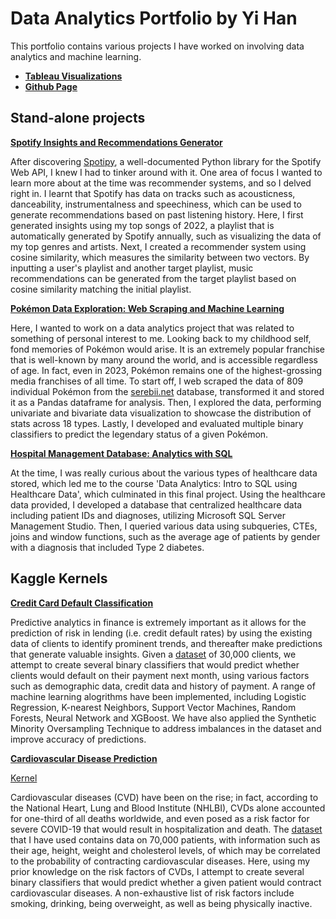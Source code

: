 # Data Analytics Portfolio by Yi Han
This portfolio contains various projects I have worked on involving data analytics and machine learning.

- **[Tableau Visualizations](https://public.tableau.com/app/profile/lim.yi.han)**
- **[Github Page](https://github.com/Yihan2407/Yihan2407.github.io)**

## Stand-alone projects

**[Spotify Insights and Recommendations Generator](https://github.com/Yihan2407/Spotify-Insights-and-Recommendations)**

After discovering [Spotipy](https://spotipy.readthedocs.io/en/2.22.1/), a well-documented Python library for the Spotify Web API, I knew I had to tinker around with it. One area of focus I wanted to learn more about at the time was recommender systems, and so I delved right in. I learnt that Spotify has data on tracks such as acousticness, danceability, instrumentalness and speechiness, which can be used to generate recommendations based on past listening history. Here, I first generated insights using my top songs of 2022, a playlist that is automatically generated by Spotify annually, such as visualizing the data of my top genres and artists. Next, I created a recommender system using cosine similarity, which measures the similarity between two vectors. By inputting a user's playlist and another target playlist, music recommendations can be generated from the target playlist based on cosine similarity matching the initial playlist.


**[Pokémon Data Exploration: Web Scraping and Machine Learning](https://github.com/Yihan2407/pokemon_analytics)**

Here, I wanted to work on a data analytics project that was related to something of personal interest to me. Looking back to my childhood self, fond memories of Pokémon would arise. It is an extremely popular franchise that is well-known by many around the world, and is accessible regardless of age. In fact, even in 2023, Pokémon remains one of the highest-grossing media franchises of all time. To start off, I web scraped the data of 809 individual Pokémon from the [serebii.net](https://serebii.net/) database, transformed it and stored it as a Pandas dataframe for analysis. Then, I explored the data, performing univariate and bivariate data visualization to showcase the distribution of stats across 18 types. Lastly, I developed and evaluated multiple binary classifiers to predict the legendary status of a given Pokémon.


**[Hospital Management Database: Analytics with SQL](https://github.com/Yihan2407/healthcare-data-analytics)**

At the time, I was really curious about the various types of healthcare data stored, which led me to the course 'Data Analytics: Intro to SQL using Healthcare Data', which culminated in this final project. Using the healthcare data provided, I developed a database that centralized healthcare data including patient IDs and diagnoses, utilizing Microsoft SQL Server Management Studio. Then, I queried various data using subqueries, CTEs, joins and window functions, such as the average age of patients by gender with a diagnosis that included Type 2 diabetes.

## Kaggle Kernels

**[Credit Card Default Classification](https://github.com/Yihan2407/credit-default-analytics)**

Predictive analytics in finance is extremely important as it allows for the prediction of risk in lending (i.e. credit default rates) by using the existing data of clients to identify prominent trends, and thereafter make predictions that generate valuable insights. Given a [dataset](https://www.kaggle.com/datasets/uciml/default-of-credit-card-clients-dataset) of 30,000 clients, we attempt to create several binary classifiers that would predict whether clients would default on their payment next month, using various factors such as demographic data, credit data and history of payment. A range of machine learning alogrithms have been implemented, including Logistic Regression, K-nearest Neighbors, Support Vector Machines, Random Forests, Neural Network and XGBoost. We have also applied the Synthetic Minority Oversampling Technique to address imbalances in the dataset and improve accuracy of predictions.

**[Cardiovascular Disease Prediction](https://github.com/Yihan2407/cardiovascular_diseases_ml_project)**

[Kernel](https://www.kaggle.com/code/limyihan/cardiovascular-diseases-eda-and-ml-classification)

Cardiovascular diseases (CVD) have been on the rise; in fact, according to the National Heart, Lung and Blood Institute (NHLBI), CVDs alone accounted for one-third of all deaths worldwide, and even posed as a risk factor for severe COVID-19 that would result in hospitalization and death. The [dataset](https://www.kaggle.com/datasets/sulianova/cardiovascular-disease-dataset) that I have used contains data on 70,000 patients, with information such as their age, height, weight and cholesterol levels, of which may be correlated to the probability of contracting cardiovascular diseases.  Here, using my prior knowledge on the risk factors of CVDs, I attempt to create several binary classifiers that would predict whether a given patient would contract cardiovascular diseases. A non-exhaustive list of risk factors include smoking, drinking, being overweight, as well as being physically inactive.
